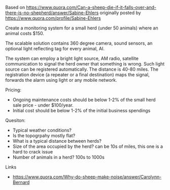 Based on https://www.quora.com/Can-a-sheep-die-if-it-falls-over-and-there-is-no-shepherd/answer/Sabine-Ehlers
originally posted by https://www.quora.com/profile/Sabine-Ehlers

Create a monitoring system for a small herd (under 50 animals) where an animal costs $150.

The scalable solution contains 360 degree camera, sound sensors, an optional light reflecting tag for every animal, AI. 

The system can employ a bright light source, AM radio, satellite communication to signal the herd owner that 
something is wrong. Such light source can be registered automatically. The distance is 40-80 miles. 
The registration device (a repeater or a final destination) maps the signal, forwards the alarm using light 
or any mobile network. 

Pricing:

* Ongoing maintenance costs should be below 1-2% of the small herd sale price - under $100/year.
* Initial cost should be below 1-2% of the initial business spendings

Quesiton:

* Typical weather conditions?
* Is the topogrpahy mostly flat?
* What is a typical distance between herds?
* Size of the area  occupied by the herd? can be 10s of miles, this one is a hard to crack issue
* Number of animals in a herd? 100s to 1000s 

Links
* https://www.quora.com/Why-do-sheep-make-noise/answer/Carolynn-Bernard
